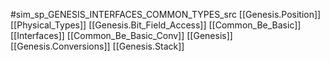 #sim_sp_GENESIS_INTERFACES_COMMON_TYPES_src
[[Genesis.Position]]
[[Physical_Types]]
[[Genesis.Bit_Field_Access]]
[[Common_Be_Basic]]
[[Interfaces]]
[[Common_Be_Basic_Conv]]
[[Genesis]]
[[Genesis.Conversions]]
[[Genesis.Stack]]
